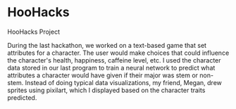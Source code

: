 # HooHacks
HooHacks Project

During the last hackathon, we worked on a text-based game that set attributes for a character. The user would make choices that could influence the character's health, happiness, caffeine level, etc. I used the character data stored in our last program to train a neural network to predict what attributes a character would have given if their major was stem or non-stem. Instead of doing typical data visualizations, my friend, Megan, drew sprites using pixilart, which I displayed based on the character traits predicted.  
